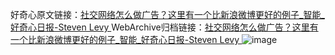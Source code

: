 好奇心原文链接：[社交网络怎么做广告？这里有一个比新浪微博更好的例子_智能_好奇心日报-Steven Levy ](https://www.qdaily.com/articles/7150.html)
WebArchive归档链接：[社交网络怎么做广告？这里有一个比新浪微博更好的例子_智能_好奇心日报-Steven Levy ](http://web.archive.org/web/20190623172043/https://www.qdaily.com/articles/7150.html)
![image](http://ww3.sinaimg.cn/large/007d5XDply1g3x0puwaswj30u0cfmx6r)